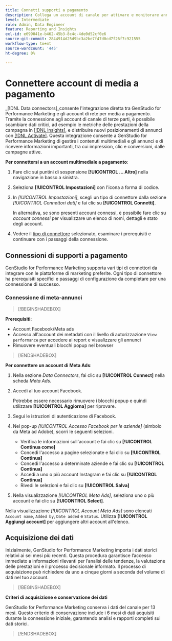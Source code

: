 ```yaml
---
title: Connetti supporti a pagamento
description: Collega un account di canale per attivare e monitorare annunci e contenuti multimediali con Adobe GenStudio for Performance Marketing.
level: Intermediate
role: Admin, Data Engineer
feature: Reporting and Insights
exl-id: e699041e-b462-45b3-8c4c-4de0d52cf0e6
source-git-commit: 2844914d25d9bc3a2be7f47d0cd7f26f7c921555
workflow-type: tm+mt
source-wordcount: '445'
ht-degree: 0%

---
```


# Connettere account di media a pagamento

_[!DNL Data connectors]_consente l&#39;integrazione diretta tra GenStudio for Performance Marketing e gli account di rete per media a pagamento. Tramite la connessione agli account di canale di terze parti, è possibile scambiare dati critici, ad esempio le metriche delle prestazioni della campagna in [[!DNL Insights]](/help/user-guide/insights/overview.md), e distribuire nuovi posizionamenti di annunci con [[!DNL Activate]](/help/user-guide/activation/overview.md). Questa integrazione consente a GenStudio for Performance Marketing di gestire i contenuti multimediali e gli annunci e di ricevere informazioni importanti, tra cui impression, clic e conversioni, dalle campagne attive.

**Per connettersi a un account multimediale a pagamento**:

1. Fare clic sui puntini di sospensione **[!UICONTROL ... Altro]** nella navigazione in basso a sinistra.

1. Seleziona **[!UICONTROL Impostazioni]** con l&#39;icona a forma di codice.

1. In _[!UICONTROL Impostazioni]_, scegli un tipo di connettore dalla sezione _[!UICONTROL Connettori dati]_ e fai clic su **[!UICONTROL Connetti]**.

   In alternativa, se sono presenti account connessi, è possibile fare clic su _account connessi_ per visualizzare un elenco di nomi, dettagli e stato degli account.

1. Vedere il [tipo di connettore](#connector-types) selezionato, esaminare i prerequisiti e continuare con i passaggi della connessione.

## Connessioni di supporti a pagamento

GenStudio for Performance Marketing supporta vari tipi di connettori da integrare con le piattaforme di marketing preferite. Ogni tipo di connettore ha prerequisiti specifici e passaggi di configurazione da completare per una connessione di successo.

### Connessione di meta-annunci

>[!BEGINSHADEBOX]

**Prerequisiti**:

- Account Facebook/Meta ads
- Accesso all&#39;account dei metadati con il livello di autorizzazione `View performance` per accedere ai report e visualizzare gli annunci
- Rimuovere eventuali blocchi popup nel browser

>[!ENDSHADEBOX]

**Per connettere un account di Meta Ads**:

1. Nella sezione _Data Connectors_, fai clic su **[!UICONTROL Connect]** nella scheda _Meta Ads_.

1. Accedi al tuo account Facebook.

   Potrebbe essere necessario rimuovere i blocchi popup e quindi utilizzare **[!UICONTROL Aggiorna]** per riprovare.

1. Segui le istruzioni di autenticazione di Facebook.

1. Nel pop-up _[!UICONTROL Accesso Facebook per le aziende]_ (simbolo da Meta ad Adobe), scorri le seguenti selezioni.

   - Verifica le informazioni sull&#39;account e fai clic su **[!UICONTROL Continua come]**
   - Concedi l&#39;accesso a pagine selezionate e fai clic su **[!UICONTROL Continua]**
   - Concedi l&#39;accesso a determinate aziende e fai clic su **[!UICONTROL Continua]**
   - Accedi a uno o più account Instagram e fai clic su **[!UICONTROL Continua]**
   - Rivedi le selezioni e fai clic su **[!UICONTROL Salva]**

1. Nella visualizzazione _[!UICONTROL Meta Ads]_, seleziona uno o più account e fai clic su **[!UICONTROL Select]**.

Nella visualizzazione _[!UICONTROL Account Meta Ads]_ sono elencati `Account name`, `Added by`, `Date added` e `Status`. Utilizza **[!UICONTROL Aggiungi account]** per aggiungere altri account all&#39;elenco.

## Acquisizione dei dati

Inizialmente, GenStudio for Performance Marketing importa i dati storici relativi ai sei mesi più recenti. Questa procedura garantisce l’accesso immediato a informazioni rilevanti per l’analisi delle tendenze, la valutazione delle prestazioni e il processo decisionale informato. Il processo di acquisizione può richiedere da uno a cinque giorni a seconda del volume di dati nel tuo account.

>[!BEGINSHADEBOX]

**Criteri di acquisizione e conservazione dei dati**

GenStudio for Performance Marketing conserva i dati del canale per 13 mesi. Questo criterio di conservazione include i 6 mesi di dati acquisiti durante la connessione iniziale, garantendo analisi e rapporti completi sui dati storici.

>[!ENDSHADEBOX]
